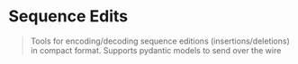 # Sequence Edits

> Tools for encoding/decoding sequence editions (insertions/deletions) in compact format. Supports pydantic models to send over the wire
